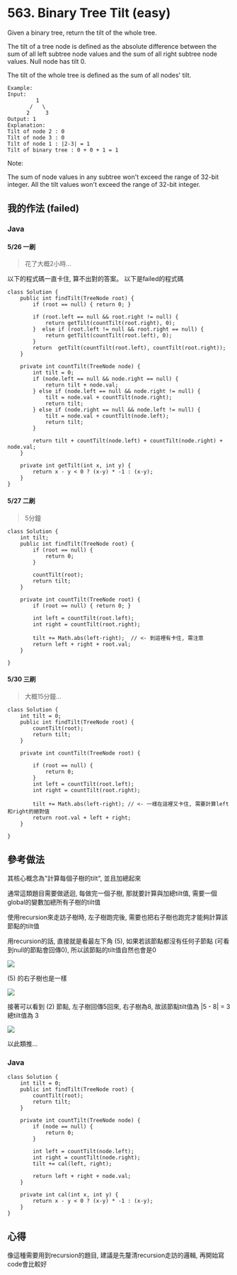 # 563. Binary Tree Tilt (easy)

Given a binary tree, return the tilt of the whole tree.

The tilt of a tree node is defined as the absolute difference between the sum of all left subtree node values and the sum of all right subtree node values. Null node has tilt 0.

The tilt of the whole tree is defined as the sum of all nodes' tilt.

```
Example:
Input: 
         1
       /   \
      2     3
Output: 1
Explanation: 
Tilt of node 2 : 0
Tilt of node 3 : 0
Tilt of node 1 : |2-3| = 1
Tilt of binary tree : 0 + 0 + 1 = 1
```

Note:

The sum of node values in any subtree won't exceed the range of 32-bit integer.
All the tilt values won't exceed the range of 32-bit integer.

## 我的作法 (failed)

### Java

#### 5/26 一刷

> 花了大概2小時...

以下的程式碼一直卡住, 算不出對的答案。
以下是failed的程式碼

```java=
class Solution {
    public int findTilt(TreeNode root) {
        if (root == null) { return 0; }
        
        if (root.left == null && root.right != null) {
            return getTilt(countTilt(root.right), 0);
        }  else if (root.left != null && root.right == null) {
            return getTilt(countTilt(root.left), 0);
        }
        return  getTilt(countTilt(root.left), countTilt(root.right));
    }
    
    private int countTilt(TreeNode node) {
        int tilt = 0;
        if (node.left == null && node.right == null) {
            return tilt + node.val;
        } else if (node.left == null && node.right != null) {
            tilt = node.val + countTilt(node.right); 
            return tilt;
        } else if (node.right == null && node.left != null) {
            tilt = node.val + countTilt(node.left);
            return tilt;
        } 
        
        return tilt + countTilt(node.left) + countTilt(node.right) + node.val;
    }
    
    private int getTilt(int x, int y) {
        return x - y < 0 ? (x-y) * -1 : (x-y);
    }
}
```

#### 5/27 二刷

> 5分鐘

```java=
class Solution {
    int tilt;
    public int findTilt(TreeNode root) {
        if (root == null) {
            return 0;
        }
        
        countTilt(root);
        return tilt;
    }
    
    private int countTilt(TreeNode root) {
        if (root == null) { return 0; }
        
        int left = countTilt(root.left);
        int right = countTilt(root.right);
        
        tilt += Math.abs(left-right);  // <- 到這裡有卡住, 需注意
        return left + right + root.val;
    }

}
```

#### 5/30 三刷

> 大概15分鐘...

```java=
class Solution {
    int tilt = 0;
    public int findTilt(TreeNode root) {
        countTilt(root);
        return tilt;
    }
    
    private int countTilt(TreeNode root) {
        
        if (root == null) {
            return 0;
        }
        int left = countTilt(root.left);
        int right = countTilt(root.right);
        
        tilt += Math.abs(left-right); // <- 一樣在這裡又卡住, 需要計算left和right的絕對值
        return root.val + left + right;
    }

}
```

## 參考做法

其核心概念為"計算每個子樹的tilt", 並且加總起來

通常這類題目需要做遞迴, 每做完一個子樹, 那就要計算與加總tilt值, 需要一個global的變數加總所有子樹的tilt值

使用recursion來走訪子樹時, 左子樹跑完後, 需要也把右子樹也跑完才能夠計算該節點的tilt值

用recursion的話, 直接就是看最左下角 (5), 如果若該節點都沒有任何子節點 (可看到null的節點會回傳0), 所以該節點的tilt值自然也會是0

![](https://i.imgur.com/rnLCJS7.png)

(5) 的右子樹也是一樣

![](https://i.imgur.com/2jp3RJd.png)

接著可以看到 (2) 節點, 左子樹回傳5回來, 右子樹為8, 故該節點tilt值為 |5 - 8| = 3 總tilt值為 3

![](https://i.imgur.com/Ciqdggh.png)

以此類推...


### Java

```java=
class Solution {
    int tilt = 0;
    public int findTilt(TreeNode root) {
        countTilt(root);
        return tilt;
    }
    
    private int countTilt(TreeNode node) {
        if (node == null) {
            return 0;
        }        
        
        int left = countTilt(node.left);
        int right = countTilt(node.right);
        tilt += cal(left, right);
        
        return left + right + node.val;
    }
    
    private int cal(int x, int y) {
        return x - y < 0 ? (x-y) * -1 : (x-y);
    }
}
```

## 心得

像這種需要用到recursion的題目, 建議是先釐清recursion走訪的邏輯, 再開始寫code會比較好
